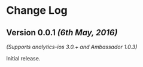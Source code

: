 Change Log
==========

Version 0.0.1 *(6th May, 2016)*
-------------------------------------------
*(Supports analytics-ios 3.0.+ and Ambassador 1.0.3)*

Initial release.